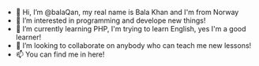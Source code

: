 - 👋 Hi, I’m @balaQan, my real name is Bala Khan and I'm from Norway 
- 👀 I’m interested in programming and develope new things!
- 🌱 I’m currently learning PHP, I'm trying to learn English, yes I'm a good learner!
- 💞️ I’m looking to collaborate on anybody who can teach me new lessons!
- 📫 You can find me in here!

<!---
Balakhan Profile is a ✨ special ✨ repository because its `README.md` (this file) appears on your GitHub profile.
You can click the Preview link to take a look at your changes.
--->
